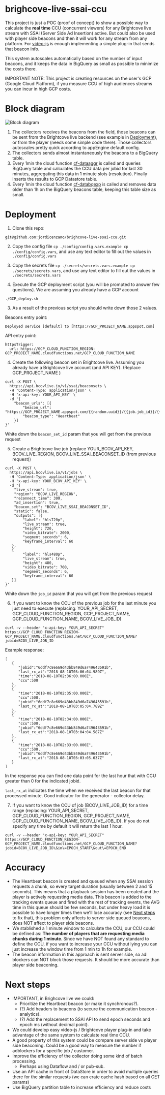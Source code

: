 # brighcove-live-ssai-ccu
This project is just a POC (proof of concept) to show a possible way to calculate the **real time** CCU (concurrent viewers) for any Brightcove live stream with SSAI (Server Side Ad Insertion) active.
But could also be used with player side beacons and then it will work for any stream from any platform. For [video-js](https://videojs.com/) is enough implementing a simple plug-in that sends that beacon info.

This system autoscales automatically based on the number of input beacons, and it keeps the data in BigQuery as small as possible to minimize the costs there.

IMPORTANT NOTE: This project is creating resources on the user's GCP (Google Cloud Platform), if you measure CCU of high audiences streams you can incur in high GCP costs.

# Block diagram

![Block diagram](./pics/RT-CCU-v4.png "Block diagram")

1. The collectors receives the beacons from the field, those beacons can be sent from the Brightcove live backend (see example in [Deployment](#Deployment)), or from the player (needs some simple code there). Those collectors autoscales pretty quick according to appEngine default config.
2. The collectors sends almost instantaneously the beacons to a BigQuery table.
3. Every 1min the cloud function [cf-dataaggr](/cf-dataaggr) is called and queries BigQuery table and calculates the CCU data per jobid for last 30 minutes, aggregating this data in 1 minute slots (resolution). Finally inserts the results to GCP Datastore table.
4. Every 1min the cloud function [cf-databqexp](/cf-databqexp) is called and removes data older than 1h on the BigQuery beacons table, keeping this table size as small.

# Deployment
1. Clone this repo:
```
git@github.com:jordicenzano/brighcove-live-ssai-ccu.git
```

2. Copy the config file `cp ./config/config.vars.example cp ./config/config.vars`, and use any text editor to fill out the values in `./config/config.vars`

3. Copy the secrets file `cp ./secrets/secrets.vars.example cp ./secrets/secrets.vars`, and use any text editor to fill out the values in `./secrets/secrets.vars`

4. Execute the GCP deployment script (you will be prompted to answer few questions). We are assuming you already have a GCP account
```
./GCP_deploy.sh
```
3. As a result of the previous script you should write down those 2 values.

Beacons entry point:
```
Deployed service [default] to [https://GCP_PROJECT_NAME.appspot.com]
```

API entry point:
```
httpsTrigger:
  url: https://GCP_CLOUD_FUNCTION_REGION-GCP_PROJECT_NAME.cloudfunctions.net/GCP_CLOUD_FUNCTION_NAME
```

4. Create the following beacon set in Brightcove live. Assuming you already have a Brightcove live account (and API KEY). (Replace GCP_PROJECT_NAME )
```
curl -X POST \
  https://api.bcovlive.io/v1/ssai/beaconsets \
  -H 'Content-Type: application/json' \
  -H 'x-api-key: YOUR_API_KEY' \
  -d '{
    "beacon_urls": [{
        "beacon_url": "https://GCP_PROJECT_NAME.appspot.com/{{random.uuid}}/{{job.job_id}}/{{session.session_id}}/{{account.vc_id}}/{{server.timestamputc}}/heartbeat",
        "beacon_type": "Heartbeat"
    }]
}'
```
White down the `beacon_set_id` param that you will get from the previous request

5. Create a Brightcove live job (replace YOUR_BCOV_API_KEY, BCOV_LIVE_REGION, BCOV_LIVE_SSAI_BEACONSET_ID (from previous request))
```
curl -X POST \
  https://api.bcovlive.io/v1/jobs \
  -H 'Content-Type: application/json' \
  -H 'x-api-key: YOUR_BCOV_API_KEY' \
  -d '{
    "live_stream": true,
    "region": "BCOV_LIVE_REGION",
    "reconnect_time": 300,
    "ad_insertion": true,
    "beacon_set": "BCOV_LIVE_SSAI_BEACONSET_ID",
    "static": false,
    "outputs": [{
        "label": "hls720p",
        "live_stream": true,
        "height": 720,
        "video_bitrate": 2000,
        "segment_seconds": 6,
        "keyframe_interval": 60
   },
   {
        "label": "hls480p",
        "live_stream": true,
        "height": 480,
        "video_bitrate": 700,
        "segment_seconds": 6,
        "keyframe_interval": 60
   }]
}'
```
White down the `job_id` param that you will get from the previous request

6. If you want to know the CCU of the previous job for the last minute you just need to execute (replacing: YOUR_API_SECRET, GCP_CLOUD_FUNCTION_REGION, GCP_PROJECT_NAME, GCP_CLOUD_FUNCTION_NAME, BCOV_LIVE_JOB_ID)
```
curl -v --header "x-api-key: YOUR_API_SECRET" https://GCP_CLOUD_FUNCTION_REGION-GCP_PROJECT_NAME.cloudfunctions.net/GCP_CLOUD_FUNCTION_NAME?jobid=BCOV_LIVE_JOB_ID
```

Example response:
```
[  
   {  
      "jobid":"6ddf7c8e669d43bb849d6a749643591b",
      "last_rx_at":"2018-08-10T03:06:04.989Z",
      "time":"2018-08-10T02:36:00.000Z",
      "ccu":500
   },
   {  
      "time":"2018-08-10T02:35:00.000Z",
      "ccu":500,
      "jobid":"6ddf7c8e669d43bb849d6a749643591b",
      "last_rx_at":"2018-08-10T03:05:04.789Z"
   },
   {  
      "time":"2018-08-10T02:34:00.000Z",
      "ccu":500,
      "jobid":"6ddf7c8e669d43bb849d6a749643591b",
      "last_rx_at":"2018-08-10T03:04:04.587Z"
   },
   {  
      "time":"2018-08-10T02:33:00.000Z",
      "ccu":500,
      "jobid":"6ddf7c8e669d43bb849d6a749643591b",
      "last_rx_at":"2018-08-10T03:03:05.637Z"
   }
]
```
In the response you can find one data point for the last hour that with CCU greater than 0 for the indicated jobid.

`last_rx_at` indicates the time when we received the last beacon for that processed minute. Good indicator for the generator - collector delay.

7. If you want to know the CCU of job (BCOV_LIVE_JOB_ID) for a time range (replacing: YOUR_API_SECRET, GCP_CLOUD_FUNCTION_REGION, GCP_PROJECT_NAME, GCP_CLOUD_FUNCTION_NAME, BCOV_LIVE_JOB_ID). If you do not specify any time by default it will return the last 1 hour.
```
curl -v --header "x-api-key: YOUR_API_SECRET" https://GCP_CLOUD_FUNCTION_REGION-GCP_PROJECT_NAME.cloudfunctions.net/GCP_CLOUD_FUNCTION_NAME?jobid=BCOV_LIVE_JOB_ID\&in\=EPOCH_START\&out\=EPOCH_END
```

# Accuracy
* The Heartbeat beacon is created and queued when any SSAI session requests a chunk, so every target duration (usually between 2 and 15 seconds). This means that a playback session has been created and the player is actively requesting media data.
This beacon is added to the tracking events queue and fired with the rest of tracking events, the AVG time in this queue should be few seconds, but under heavy load it is possible to have longer times then we'll lose accuracy (see [Next steps](#next-steps) to fix that), this problem only affects to server side queued beacons, does NOT affect to player side beacons.
* We stablished a 1 minute window to calculate the CCU, our CCU could be defined as: **The number of players that are requesting media chunks during 1 minute**. Since we have NOT found any standard to define the CCU, if you want to increase your CCU without lying you can just increase the window time from 1 min to 1h for example.
* The beacon information in this approach is sent server side, so ad blockers can NOT block those requests. It should be more accurate than player side beaconing.

# Next steps
* IMPORTANT, in Brighcove live we could:
  * Prioritize the Heartbeat beacon (or make it synchronous?).
  * (?) Add headers to beacons (to secure the communication beacon - analytics).
  * (?) Add the replacement to SSAI API to send epoch seconds and epoch ms (without decimal point).
* We could develop easy video-js / Brightcove player plug-in and take advantage of the same system to calculate real time CCU.
* A good property of this system could be compare server side vs player side beaconing. Could be a good way to measure the number if adblockers for a specific job / customer.
* Improve the efficiency of the collector doing some kind of batch processing.
  * Perhaps using Dataflow and / or pub-sub.
* Use an API cache in front of DataStore in order to avoid multiple queries there for the similar requests (we can crate cache hash based on all GET params)
* Use BigQuery partition table to increase efficiency and reduce costs
